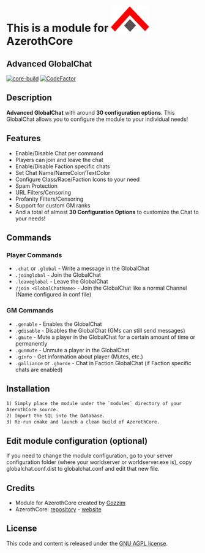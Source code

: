 # This is a module for  ![logo](https://raw.githubusercontent.com/azerothcore/azerothcore.github.io/master/images/logo-github.png) AzerothCore
## Advanced GlobalChat
[![core-build](https://github.com/Gozzim/mod-globalchat/actions/workflows/core-build.yml/badge.svg)](https://github.com/Gozzim/mod-globalchat)
[![CodeFactor](https://www.codefactor.io/repository/github/gozzim/mod-globalchat/badge)](https://www.codefactor.io/repository/github/gozzim/mod-globalchat)

## Description
**Advanced GlobalChat** with around **30 configuration options**.
This GlobalChat allows you to configure the module to your individual needs!

## Features

- Enable/Disable Chat per command
- Players can join and leave the chat
- Enable/Disable Faction specific chats
- Set Chat Name/NameColor/TextColor
- Configure Class/Race/Faction Icons to your need
- Spam Protection
- URL Filters/Censoring
- Profanity Filters/Censoring
- Support for custom GM ranks
- And a total of almost **30 Configuration Options** to customize the Chat to your needs!

## Commands

### Player Commands
- `.chat` or `.global` - Write a message in the GlobalChat
- `.joinglobal` - Join the GlobalChat
- `.leaveglobal` - Leave the GlobalChat
- `/join <GlobalChatName>` - Join the GlobalChat like a normal Channel (Name configured in conf file)

### GM Commands
- `.genable` - Enables the GlobalChat
- `.gdisable` - Disables the GlobalChat (GMs can still send messages)
- `.gmute` - Mute a player in the GlobalChat for a certain amount of time or permanently
- `.gunmute` - Unmute a player in the GlobalChat
- `.ginfo` - Get information about player (Mutes, etc.)
- `.galliance` or `.ghorde` - Chat in Faction GlobalChat (if Faction specific chats are enabled)

## Installation
```
1) Simply place the module under the `modules` directory of your AzerothCore source. 
2) Import the SQL into the Database.
3) Re-run cmake and launch a clean build of AzerothCore.
```

## Edit module configuration (optional)
If you need to change the module configuration, go to your server configuration folder (where your worldserver or worldserver.exe is), copy globalchat.conf.dist to globalchat.conf and edit that new file.

## Credits
- Module for AzerothCore created by [Gozzim](https://github.com/Gozzim)
- AzerothCore: [repository](https://github.com/azerothcore) - [website](http://azerothcore.org/)

## License
This code and content is released under the [GNU AGPL license](https://github.com/Gozzim/mod-globalchat/blob/master/LICENSE).
